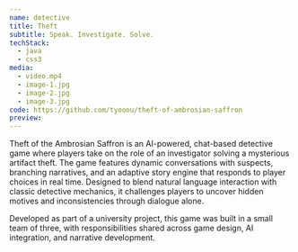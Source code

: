 ```yaml
---
name: detective
title: Theft
subtitle: Speak. Investigate. Solve.
techStack:
  - java
  - css3
media:
  - video.mp4
  - image-1.jpg
  - image-2.jpg
  - image-3.jpg
code: https://github.com/tyooou/theft-of-ambrosian-saffron
preview:
---
```


Theft of the Ambrosian Saffron is an AI-powered, chat-based detective game where players take on the role of an investigator solving a mysterious artifact theft. The game features dynamic conversations with suspects, branching narratives, and an adaptive story engine that responds to player choices in real time. Designed to blend natural language interaction with classic detective mechanics, it challenges players to uncover hidden motives and inconsistencies through dialogue alone.

Developed as part of a university project, this game was built in a small team of three, with responsibilities shared across game design, AI integration, and narrative development.
